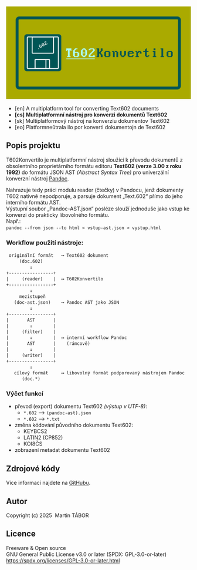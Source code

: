 ![Logo T602Konvertilo](res/github.png)

- [en] A multiplatform tool for converting Text602 documents
- **[cs] Multiplatformní nástroj pro konverzi dokumentů Text602**
- [sk] Multiplatformový nástroj na konverziu dokumentov Text602
- [eo] Platformneŭtrala ilo por konverti dokumentojn de Text602

## Popis projektu

T602Konvertilo je multiplatformní nástroj sloužící k převodu dokumentů
z obsolentního proprietárního formátu editoru **Text602 (verze 3.00 z roku
1992)** do formátu JSON AST *(Abstract Syntax Tree)* pro univerzální
konverzní nástroj [Pandoc](https://pandoc.org).

Nahrazuje tedy práci modulu reader (čtečky) v Pandocu, jenž dokumenty
T602 nativně nepodporuje, a parsuje dokument &bdquo;Text.602&ldquo; přímo do
jeho interního formátu AST.  
Výstupní soubor &bdquo;Pandoc-AST.json&ldquo; posléze slouží jednoduše
jako vstup ke konverzi do prakticky libovolného formátu.  
Např.:  
`pandoc --from json --to html < vstup-ast.json > vystup.html`

### Workflow použití nástroje:

```text
 originální formát   ⟶ Text602 dokument
     (doc.602)
         ↓
+-----------------+
|     (reader)    |  ⟶ T602Konvertilo
+-----------------+
         ↓
     mezistupeň
   (doc-ast.json)    ⟶ Pandoc AST jako JSON
         ↓
+-----------------+
|       AST       |
|        ↓        |
|     (filter)    |
|        ↓        |  ⟶ interní workflow Pandoc
|       AST       |    (rámcově)
|        ↓        |
|     (writer)    |
+-----------------+
         ↓
   cílový formát     ⟶ libovolný formát podporovaný nástrojem Pandoc
      (doc.*)
```

### Výčet funkcí

- převod (export) dokumentu Text602 *(výstup v UTF-8)*:
  - `*.602` ⟶ `(pandoc-ast).json`
  - `*.602` ⟶ `*.txt`
- změna kódování původního dokumentu Text602:
  - KEYBCS2
  - LATIN2 (CP852)
  - KOI8ČS
- zobrazení metadat dokumentu Text602

## Zdrojové kódy

Více informací najdete na [GitHubu](https://github.com/ma-ta/t602konvertilo).

## Autor

Copyright (c) 2025&nbsp;&nbsp;Martin TÁBOR

## Licence

Freeware & Open source  
GNU General Public License v3.0 or later (SPDX: GPL-3.0-or-later)  
https://spdx.org/licenses/GPL-3.0-or-later.html
